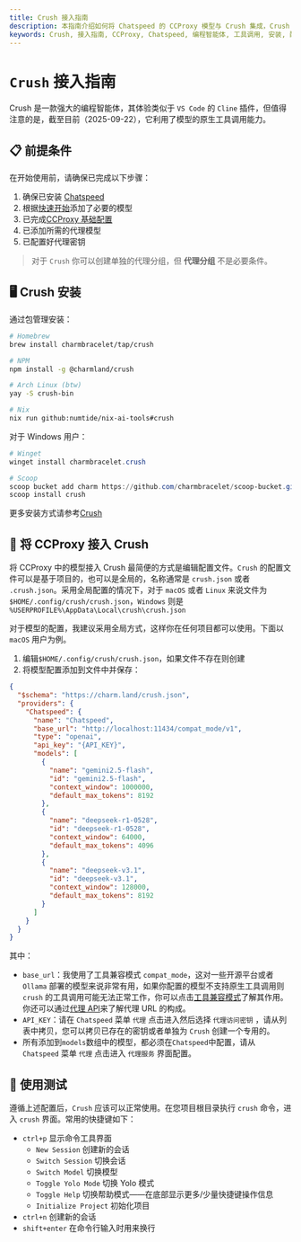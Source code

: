 ```yaml
---
title: Crush 接入指南
description: 本指南介绍如何将 Chatspeed 的 CCProxy 模型与 Crush 集成，Crush 是一款强大的编程智能体，利用模型的原生工具调用能力。内容涵盖安装、配置和使用测试。
keywords: Crush, 接入指南, CCProxy, Chatspeed, 编程智能体, 工具调用, 安装, 配置, VS Code, Cline
---
```

# `Crush` 接入指南

Crush 是一款强大的编程智能体，其体验类似于 `VS Code` 的 `Cline` 插件，但值得注意的是，截至目前（2025-09-22），它利用了模型的原生工具调用能力。

## 📋 前提条件

在开始使用前，请确保已完成以下步骤：

1. 确保已安装 [Chatspeed](../guide/installation.md)
2. 根据[快速开始](../guide/quickStart.md)添加了必要的模型
3. 已完成[CCProxy 基础配置](configuration.md)
4. 已添加所需的代理模型
5. 已配置好代理密钥

> 对于 `Crush` 你可以创建单独的代理分组，但 **代理分组** 不是必要条件。

## 🖥️ Crush 安装

通过包管理安装：

```sh
# Homebrew
brew install charmbracelet/tap/crush

# NPM
npm install -g @charmland/crush

# Arch Linux (btw)
yay -S crush-bin

# Nix
nix run github:numtide/nix-ai-tools#crush
```

对于 Windows 用户：

```powershell
# Winget
winget install charmbracelet.crush

# Scoop
scoop bucket add charm https://github.com/charmbracelet/scoop-bucket.git
scoop install crush
```

更多安装方式请参考[Crush](https://github.com/charmbracelet/crush)

## 🔌 将 CCProxy 接入 Crush

将 CCProxy 中的模型接入 Crush 最简便的方式是编辑配置文件。`Crush` 的配置文件可以是基于项目的，也可以是全局的，名称通常是 `crush.json` 或者 `.crush.json`。采用全局配置的情况下，对于 `macOS` 或者 `Linux` 来说文件为 `$HOME/.config/crush/crush.json`，`Windows` 则是 `%USERPROFILE%\AppData\Local\crush\crush.json`

对于模型的配置，我建议采用全局方式，这样你在任何项目都可以使用。下面以 `macOS` 用户为例。

1. 编辑`$HOME/.config/crush/crush.json`，如果文件不存在则创建
2. 将模型配置添加到文件中并保存：

```json
{
  "$schema": "https://charm.land/crush.json",
  "providers": {
    "Chatspeed": {
      "name": "Chatspeed",
      "base_url": "http://localhost:11434/compat_mode/v1",
      "type": "openai",
      "api_key": "{API_KEY}",
      "models": [
        {
          "name": "gemini2.5-flash",
          "id": "gemini2.5-flash",
          "context_window": 1000000,
          "default_max_tokens": 8192
        },
        {
          "name": "deepseek-r1-0528",
          "id": "deepseek-r1-0528",
          "context_window": 64000,
          "default_max_tokens": 4096
        },
        {
          "name": "deepseek-v3.1",
          "id": "deepseek-v3.1",
          "context_window": 128000,
          "default_max_tokens": 8192
        }
      ]
    }
  }
}
```

其中：

- `base_url`：我使用了工具兼容模式 `compat_mode`，这对一些开源平台或者 `Ollama` 部署的模型来说非常有用，如果你配置的模型不支持原生工具调用则 `crush` 的工具调用可能无法正常工作，你可以点击[工具兼容模式](../posts/experience-sharing/why-compat-mode.md)了解其作用。你还可以通过[代理 API](../api/)来了解代理 URL 的构成。
- `API_KEY`：请在 `Chatspeed` 菜单 `代理` 点击进入然后选择 `代理访问密钥` ，请从列表中拷贝，您可以拷贝已存在的密钥或者单独为 `Crush` 创建一个专用的。
- 所有添加到`models`数组中的模型，都必须在`Chatspeed`中配置，请从 `Chatspeed` 菜单 `代理` 点击进入 `代理服务` 界面配置。

## 🧪 使用测试

遵循上述配置后，`Crush` 应该可以正常使用。在您项目根目录执行 `crush` 命令，进入 `crush` 界面。常用的快捷键如下：

- `ctrl+p` 显示命令工具界面
  - `New Session` 创建新的会话
  - `Switch Session` 切换会话
  - `Switch Model` 切换模型
  - `Toggle Yolo Mode` 切换 Yolo 模式
  - `Toggle Help` 切换帮助模式——在底部显示更多/少量快捷键操作信息
  - `Initialize Project` 初始化项目
- `ctrl+n` 创建新的会话
- `shift+enter` 在命令行输入时用来换行
